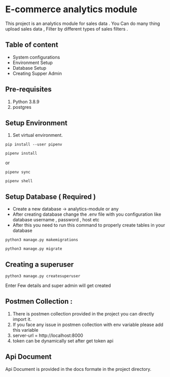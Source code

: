 # E-commerce analytics module
This project is an analytics module for sales data . You Can do many thing upload sales data , Filter by different types of sales filters .

## Table of content 
* System configurations 
* Environment Setup 
* Database Setup
* Creating Supper Admin 


## Pre-requisites
1. Python 3.8.9
2. postgres


## Setup Environment

1. Set virtual environment.  

``` shell
pip install --user pipenv
```

``` shell
pipenv install
```  
or 
``` shell
pipenv sync
```  

``` shell
pipenv shell
```

## Setup Database  ( Required )
* Create a new database -> analytics-module or any 
* After creating database change the .env file with you configuration like database username , password , host etc
* After this you need to run this command to properly create tables in your database 
```shell
python3 manage.py makemigrations
```

```shell
python3 manage.py migrate
```


## Creating a superuser 
```shell
python3 manage.py createsuperuser
```

Enter Few details and super admin will get created 


## Postmen Collection :

1. There is postmen collection provided in the project you can directly import it.
2. If you face any issue in postmen collection with env variable please add this variable 
3. server-url = http://localhost:8000
4. token can be dynamically set after get token api 

## Api Document 
Api Document is provided in the docs formate in the project directory.